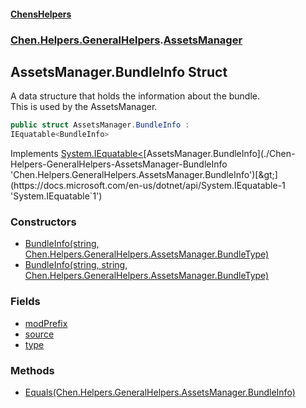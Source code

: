 
#### [ChensHelpers](./index 'index')

### [Chen.Helpers.GeneralHelpers](./Chen-Helpers-GeneralHelpers 'Chen.Helpers.GeneralHelpers').[AssetsManager](./Chen-Helpers-GeneralHelpers-AssetsManager 'Chen.Helpers.GeneralHelpers.AssetsManager')

## AssetsManager.BundleInfo Struct
A data structure that holds the information about the bundle.  
This is used by the AssetsManager.  
```csharp
public struct AssetsManager.BundleInfo :
IEquatable<BundleInfo>
```
Implements [System.IEquatable&lt;](https://docs.microsoft.com/en-us/dotnet/api/System.IEquatable-1 'System.IEquatable`1')[AssetsManager.BundleInfo](./Chen-Helpers-GeneralHelpers-AssetsManager-BundleInfo 'Chen.Helpers.GeneralHelpers.AssetsManager.BundleInfo')[&gt;](https://docs.microsoft.com/en-us/dotnet/api/System.IEquatable-1 'System.IEquatable`1')  

### Constructors
- [BundleInfo(string, Chen.Helpers.GeneralHelpers.AssetsManager.BundleType)](./Chen-Helpers-GeneralHelpers-AssetsManager-BundleInfo-BundleInfo(string_Chen-Helpers-GeneralHelpers-AssetsManager-BundleType) 'Chen.Helpers.GeneralHelpers.AssetsManager.BundleInfo.BundleInfo(string, Chen.Helpers.GeneralHelpers.AssetsManager.BundleType)')
- [BundleInfo(string, string, Chen.Helpers.GeneralHelpers.AssetsManager.BundleType)](./Chen-Helpers-GeneralHelpers-AssetsManager-BundleInfo-BundleInfo(string_string_Chen-Helpers-GeneralHelpers-AssetsManager-BundleType) 'Chen.Helpers.GeneralHelpers.AssetsManager.BundleInfo.BundleInfo(string, string, Chen.Helpers.GeneralHelpers.AssetsManager.BundleType)')

### Fields
- [modPrefix](./Chen-Helpers-GeneralHelpers-AssetsManager-BundleInfo-modPrefix 'Chen.Helpers.GeneralHelpers.AssetsManager.BundleInfo.modPrefix')
- [source](./Chen-Helpers-GeneralHelpers-AssetsManager-BundleInfo-source 'Chen.Helpers.GeneralHelpers.AssetsManager.BundleInfo.source')
- [type](./Chen-Helpers-GeneralHelpers-AssetsManager-BundleInfo-type 'Chen.Helpers.GeneralHelpers.AssetsManager.BundleInfo.type')

### Methods
- [Equals(Chen.Helpers.GeneralHelpers.AssetsManager.BundleInfo)](./Chen-Helpers-GeneralHelpers-AssetsManager-BundleInfo-Equals(Chen-Helpers-GeneralHelpers-AssetsManager-BundleInfo) 'Chen.Helpers.GeneralHelpers.AssetsManager.BundleInfo.Equals(Chen.Helpers.GeneralHelpers.AssetsManager.BundleInfo)')
